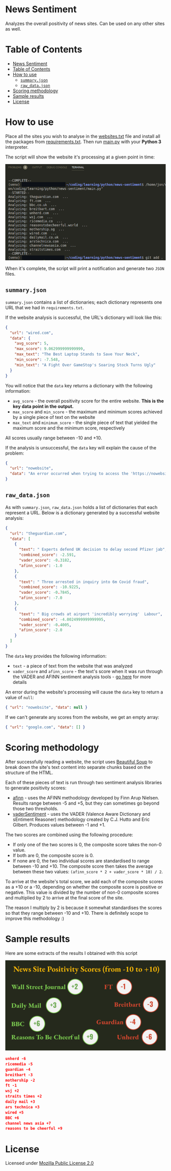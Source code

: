 # News Sentiment

Analyzes the overall positivity of news sites. Can be used on any other sites as well.

# Table of Contents
- [News Sentiment](#news-sentiment)
- [Table of Contents](#table-of-contents)
- [How to use](#how-to-use)
  - [`summary.json`](#summaryjson)
  - [`raw_data.json`](#raw_datajson)
- [Scoring methodology](#scoring-methodology)
- [Sample results](#sample-results)
- [License](#license)

# How to use

Place all the sites you wish to analyse in the [websites.txt](./websites.txt) file and install all the packages from [requirements.txt](./requirements.txt). Then run [main.py](./main.py) with your **Python 3** interpreter.

The script will show the website it's processing at a given point in time:

![processing](./demo/processing.png)

When it's complete, the script will print a notification and generate two `JSON` files.

## `summary.json`

`summary.json` contains a list of dictionaries; each dictionary represents one URL that we had in `requirements.txt`. 

If the website analysis is successful, the URL's dictionary will look like this:

```json
{
  "url": "wired.com",
  "data": {
    "avg_score": 5,
    "max_score": 9.062999999999999,
    "max_text": "The Best Laptop Stands to Save Your Neck",
    "min_score": -7.548,
    "min_text": "A Fight Over GameStop's Soaring Stock Turns Ugly"
  }
}
```

You will notice that the `data` key returns a dictionary with the following information:
- `avg_score` - the overall positivity score for the entire website. **This is the key data point in the output.**
- `max_score` and `min_score` - the maximum and minimum scores achieved by a single piece of text on the website
- `max_text` and `minimum_score` - the single piece of text that yielded the maximum score and the minimum score, respectively

All scores usually range between -10 and +10.

If the analysis is unsuccessful, the `data` key will explain the cause of the problem:

```json
{
  "url": "nowebsite",
  "data": "An error occurred when trying to access the 'https://nowebsite' URL. Error message: 'HTTPSConnectionPool(host='nowebsite', port=443): Max retries exceeded with url: / (Caused by NewConnectionError('<urllib3.connection.HTTPSConnection object at 0x7fa4493462b0>: Failed to establish a new connection: [Errno -2] Name or service not known'))'"
}
```

## `raw_data.json`

As with `summary.json`, `raw_data.json` holds a list of dictionaries that each represent a URL. Below is a dictionary generated by a successful website analysis:

```json
{
  "url": "theguardian.com",
  "data": [
    {
      "text": " Experts defend UK decision to delay second Pfizer jab",
      "combined_score": -2.591,
      "vader_score": -0.3182,
      "afinn_score": -1.0
    },
    {
      "text": " Three arrested in inquiry into 6m Covid fraud",
      "combined_score": -10.9225,
      "vader_score": -0.7845,
      "afinn_score": -7.0
    },
    {
      "text": " Big crowds at airport 'incredibly worrying'  Labour",
      "combined_score": -4.0024999999999995,
      "vader_score": -0.4005,
      "afinn_score": -2.0
    }
  ]
}
```

The `data` key provides the following information:
- `text` - a piece of text from the website that was analyzed
- `vader_score` and `afinn_score` - the text's score when it was run through the VADER and AFINN sentiment analysis tools - [go here](#scoring-methodology) for more details

An error during the website's processing will cause the `data` key to return a value of `null`:

```json
{ "url": "nowebsite", "data": null }  
```

If we can't generate any scores from the website, we get an empty array:

```json
{ "url": "google.com", "data": [] }
```

# Scoring methodology

After successfully reading a website, the script uses [Beautiful Soup](https://www.crummy.com/software/BeautifulSoup/bs4/doc/) to break down the site's text content into separate chunks based on the structure of the HTML.

Each of these pieces of text is run through two sentiment analysis libraries to generate positivity scores: 
- [afinn](https://github.com/fnielsen/afinn) - uses the AFINN methodology developed by Finn Arup Nielsen. Results range between -5 and +5, but they can sometimes go beyond those two thresholds.
- [vaderSentiment](https://github.com/cjhutto/vaderSentiment) - uses the VADER (Valence Aware Dictionary and sEntiment Reasoner) methodology created by C.J. Hutto and Eric Gilbert. Produces values between -1 and +1.

The two scores are combined using the following procedure:
- If only one of the two scores is 0, the composite score takes the non-0 value.
- If both are 0, the composite score is 0.
- If none are 0, the two individual scores are standardised to range between -10 and +10. The composite score then takes the average between these two values: `(afinn_score * 2 + vader_score * 10) / 2`.

To arrive at the website's total score, we add each of the composite scores as a +10 or a -10, depending on whether the composite score is positive or negative. This value is  divided by the number of non-0 composite scores and multiplied by 2 to arrive at the final score of the site. 

The reason I multiply by 2 is because it somewhat standardises the scores so that they range between -10 and +10. There is definitely scope to improve this methodology :)

# Sample results

Here are some extracts of the results I obtained with this script

![positivity results](./demo/positivity_results.png)

```json
unherd -6
ricemedia -5
guardian -4
breitbart -3
mothership -2
ft -1
wsj +2
straits times +2
daily mail +3
ars technica +3
wired +5
BBC +6
channel news asia +7
reasons to be cheerful +9
```

# License 
Licensed under [Mozilla Public License 2.0](./LICENSE)